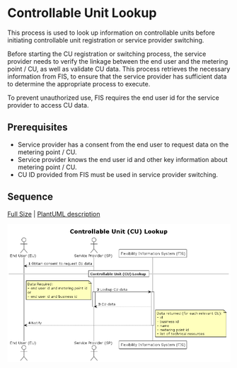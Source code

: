 # Controllable Unit Lookup

This process is used to look up information on controllable units before initiating controllable unit registration or service provider switching.

Before starting the CU registration or switching process, the service provider needs to verify the linkage between the end user and the metering point / CU, as well as validate CU data. This process retrieves the necessary information from FIS, to ensure that the service provider has sufficient data to determine the appropriate process to execute.

To prevent unauthorized use, FIS requires the end user id for the service provider to access CU data.

## Prerequisites

- Service provider has a consent from the end user to request data on the metering point / CU.
- Service provider knows the end user id and other key information about metering point / CU.
- CU ID provided from FIS must be used in service provider switching.

## Sequence

[Full Size](../diagrams/controllable_unit_lookup.png) | [PlantUML description](../diagrams/controllable_unit_lookup.plantuml)

![Controllable Unit Registration](../diagrams/controllable_unit_lookup.png)
